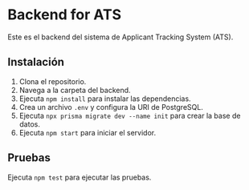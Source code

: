 # Backend for ATS

Este es el backend del sistema de Applicant Tracking System (ATS).

## Instalación

1. Clona el repositorio.
2. Navega a la carpeta del backend.
3. Ejecuta `npm install` para instalar las dependencias.
4. Crea un archivo `.env` y configura la URI de PostgreSQL.
5. Ejecuta `npx prisma migrate dev --name init` para crear la base de datos.
6. Ejecuta `npm start` para iniciar el servidor.

## Pruebas

Ejecuta `npm test` para ejecutar las pruebas.